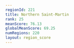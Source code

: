 ```yaml
---
regionId: 221
title: Northern Saint-Martin
rank: 25
meanScore: 76.13
globalMeanScore: 69.25
numRegions: 220
layout: region_score
---
```

